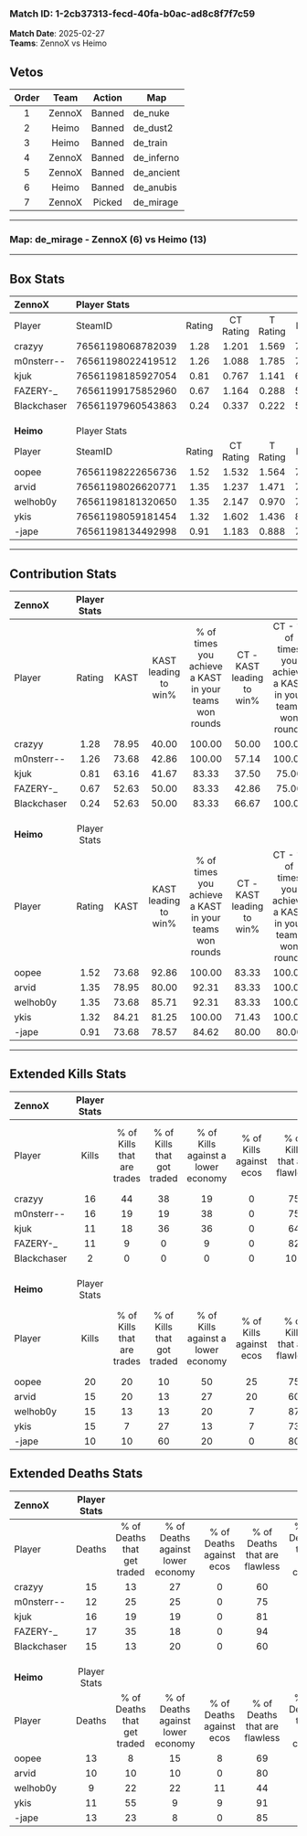 ### Match ID: 1-2cb37313-fecd-40fa-b0ac-ad8c8f7f7c59  
**Match Date**: 2025-02-27  
**Teams**: ZennoX vs Heimo  

## Vetos  

| Order | Team | Action | Map |
| :---: | :--: | :----: | --- |
| 1 | ZennoX | Banned | de_nuke |
| 2 | Heimo | Banned | de_dust2 |
| 3 | Heimo | Banned | de_train |
| 4 | ZennoX | Banned | de_inferno |
| 5 | ZennoX | Banned | de_ancient |
| 6 | Heimo | Banned | de_anubis |
| 7 | ZennoX | Picked | de_mirage |

---  

### **Map**: de_mirage - ZennoX (6) vs Heimo (13)  
---  

## Box Stats  

| **ZennoX**  | Player Stats      |        |           |          |       |       |       |         |        |      |     |
| :- | :- | :-: | :-: | :-: | :-: | :-: | :-: | :-: | :-: | :-: | :-: |
| Player      | SteamID           | Rating | CT Rating | T Rating | KAST  |  ADR  | Kills | Assists | Deaths | K/D  | HS% |
| crazyy      | 76561198068782039 |  1.28  |   1.201   |  1.569   | 78.95 | 98.0  |  16   |    4    |   15   | 1.07 | 50  |
| m0nsterr--  | 76561198022419512 |  1.26  |   1.088   |  1.785   | 73.68 | 81.2  |  16   |    1    |   12   | 1.33 | 18  |
| kjuk        | 76561198185927054 |  0.81  |   0.767   |  1.141   | 63.16 | 67.6  |  11   |    3    |   16   | 0.69 | 54  |
| FAZERY-_    | 76561199175852960 |  0.67  |   1.164   |  0.288   | 52.63 | 61.7  |  11   |    1    |   17   | 0.65 | 18  |
| Blackchaser | 76561197960543863 |  0.24  |   0.337   |  0.222   | 52.63 | 28.5  |   2   |    6    |   15   | 0.13 | 50  |
|             |                   |        |           |          |       |       |       |         |        |      |     |
|             |                   |        |           |          |       |       |       |         |        |      |     |
|             |                   |        |           |          |       |       |       |         |        |      |     |
| **Heimo**   | Player Stats      |        |           |          |       |       |       |         |        |      |     |
| Player      | SteamID           | Rating | CT Rating | T Rating | KAST  |  ADR  | Kills | Assists | Deaths | K/D  | HS% |
| oopee       | 76561198222656736 |  1.52  |   1.532   |  1.564   | 73.68 | 110.5 |  20   |    5    |   13   | 1.54 | 45  |
| arvid       | 76561198026620771 |  1.35  |   1.237   |  1.471   | 78.95 | 81.5  |  15   |   10    |   10   | 1.50 | 80  |
| welhob0y    | 76561198181320650 |  1.35  |   2.147   |  0.970   | 73.68 | 88.1  |  15   |    7    |   9    | 1.67 | 46  |
| ykis        | 76561198059181454 |  1.32  |   1.602   |  1.436   | 84.21 | 75.3  |  15   |    5    |   11   | 1.36 | 53  |
| -jape       | 76561198134492998 |  0.91  |   1.183   |  0.888   | 73.68 | 58.8  |  10   |    6    |   13   | 0.77 | 50  |
---  

## Contribution Stats  

| **ZennoX**  | Player Stats |       |                      |                                                        |                           |                                                             |                          |                                                            |
| :- | :-: | :-: | :-: | :-: | :-: | :-: | :-: | :-: |
| Player      |    Rating    | KAST  | KAST leading to win% | % of times you achieve a KAST in your teams won rounds | CT - KAST leading to win% | CT - % of times you achieve a KAST in your teams won rounds | T - KAST leading to win% | T - % of times you achieve a KAST in your teams won rounds |
| crazyy      |     1.28     | 78.95 |        40.00         |                         100.00                         |           50.00           |                           100.00                            |          28.57           |                           100.00                           |
| m0nsterr--  |     1.26     | 73.68 |        42.86         |                         100.00                         |           57.14           |                           100.00                            |          28.57           |                           100.00                           |
| kjuk        |     0.81     | 63.16 |        41.67         |                         83.33                          |           37.50           |                            75.00                            |          50.00           |                           100.00                           |
| FAZERY-_    |     0.67     | 52.63 |        50.00         |                         83.33                          |           42.86           |                            75.00                            |          66.67           |                           100.00                           |
| Blackchaser |     0.24     | 52.63 |        50.00         |                         83.33                          |           66.67           |                           100.00                            |          25.00           |                           50.00                            |
|             |              |       |                      |                                                        |                           |                                                             |                          |                                                            |
|             |              |       |                      |                                                        |                           |                                                             |                          |                                                            |
|             |              |       |                      |                                                        |                           |                                                             |                          |                                                            |
| **Heimo**   | Player Stats |       |                      |                                                        |                           |                                                             |                          |                                                            |
| Player      |    Rating    | KAST  | KAST leading to win% | % of times you achieve a KAST in your teams won rounds | CT - KAST leading to win% | CT - % of times you achieve a KAST in your teams won rounds | T - KAST leading to win% | T - % of times you achieve a KAST in your teams won rounds |
| oopee       |     1.52     | 73.68 |        92.86         |                         100.00                         |           83.33           |                           100.00                            |          100.00          |                           100.00                           |
| arvid       |     1.35     | 78.95 |        80.00         |                         92.31                          |           83.33           |                           100.00                            |          77.78           |                           87.50                            |
| welhob0y    |     1.35     | 73.68 |        85.71         |                         92.31                          |           83.33           |                           100.00                            |          87.50           |                           87.50                            |
| ykis        |     1.32     | 84.21 |        81.25         |                         100.00                         |           71.43           |                           100.00                            |          88.89           |                           100.00                           |
| -jape       |     0.91     | 73.68 |        78.57         |                         84.62                          |           80.00           |                            80.00                            |          77.78           |                           87.50                            |
---  

## Extended Kills Stats  

| **ZennoX**  | Player Stats |                            |                            |                                    |                         |                              |                                 |                                       |                    |           |
| :- | :-: | :-: | :-: | :-: | :-: | :-: | :-: | :-: | :-: | :-: |
| Player      |    Kills     | % of Kills that are trades | % of Kills that got traded | % of Kills against a lower economy | % of Kills against ecos | % of Kills that are flawless | % of Kills that are close duels | % of Kills that are assisted by flash | Pistol Round Kills | AWP Kills |
| crazyy      |      16      |             44             |             38             |                 19                 |            0            |              75              |                0                |                   0                   |         3          |     0     |
| m0nsterr--  |      16      |             19             |             19             |                 38                 |            0            |              75              |               13                |                   6                   |         0          |     9     |
| kjuk        |      11      |             18             |             36             |                 36                 |            0            |              64              |               18                |                   9                   |         1          |     0     |
| FAZERY-_    |      11      |             9              |             0              |                 9                  |            0            |              82              |                0                |                   9                   |         0          |     0     |
| Blackchaser |      2       |             0              |             0              |                 0                  |            0            |             100              |                0                |                   0                   |         0          |     0     |
|             |              |                            |                            |                                    |                         |                              |                                 |                                       |                    |           |
|             |              |                            |                            |                                    |                         |                              |                                 |                                       |                    |           |
|             |              |                            |                            |                                    |                         |                              |                                 |                                       |                    |           |
| **Heimo**   | Player Stats |                            |                            |                                    |                         |                              |                                 |                                       |                    |           |
| Player      |    Kills     | % of Kills that are trades | % of Kills that got traded | % of Kills against a lower economy | % of Kills against ecos | % of Kills that are flawless | % of Kills that are close duels | % of Kills that are assisted by flash | Pistol Round Kills | AWP Kills |
| oopee       |      20      |             20             |             10             |                 50                 |           25            |              75              |                0                |                   5                   |         1          |     0     |
| arvid       |      15      |             20             |             13             |                 27                 |           20            |              60              |                0                |                   0                   |         1          |     0     |
| welhob0y    |      15      |             13             |             13             |                 20                 |            7            |              87              |                0                |                  13                   |         2          |     0     |
| ykis        |      15      |             7              |             27             |                 13                 |            7            |              73              |                7                |                  13                   |         2          |     4     |
| -jape       |      10      |             10             |             60             |                 20                 |            0            |              80              |               10                |                   0                   |         4          |     0     |
## Extended Deaths Stats  

| **ZennoX**  | Player Stats |                             |                                   |                          |                               |                            |                           |               |
| :- | :-: | :-: | :-: | :-: | :-: | :-: | :-: | :-: |
| Player      |    Deaths    | % of Deaths that get traded | % of Deaths against lower economy | % of Deaths against ecos | % of Deaths that are flawless | % of Deaths that are close | % of Deaths while blinded | Deaths to AWP |
| crazyy      |      15      |             13              |                27                 |            0             |              60               |             0              |             0             |       1       |
| m0nsterr--  |      12      |             25              |                25                 |            0             |              75               |             8              |             0             |       0       |
| kjuk        |      16      |             19              |                19                 |            0             |              81               |             0              |             6             |       0       |
| FAZERY-_    |      17      |             35              |                18                 |            0             |              94               |             0              |            12             |       2       |
| Blackchaser |      15      |             13              |                20                 |            0             |              60               |             7              |            13             |       1       |
|             |              |                             |                                   |                          |                               |                            |                           |               |
|             |              |                             |                                   |                          |                               |                            |                           |               |
|             |              |                             |                                   |                          |                               |                            |                           |               |
| **Heimo**   | Player Stats |                             |                                   |                          |                               |                            |                           |               |
| Player      |    Deaths    | % of Deaths that get traded | % of Deaths against lower economy | % of Deaths against ecos | % of Deaths that are flawless | % of Deaths that are close | % of Deaths while blinded | Deaths to AWP |
| oopee       |      13      |              8              |                15                 |            8             |              69               |             8              |             0             |       1       |
| arvid       |      10      |             10              |                10                 |            0             |              80               |             0              |             0             |       1       |
| welhob0y    |      9       |             22              |                22                 |            11            |              44               |             22             |            11             |       2       |
| ykis        |      11      |             55              |                 9                 |            9             |              91               |             0              |             9             |       1       |
| -jape       |      13      |             23              |                 8                 |            0             |              85               |             8              |             8             |       4       |
